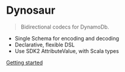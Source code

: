 # Dynosaur

> Bidirectional codecs for DynamoDb.

- Single Schema for encoding and decoding
- Declarative, flexible DSL
- Use SDK2 AttributeValue, with Scala types



[Getting started](Schema.md)


